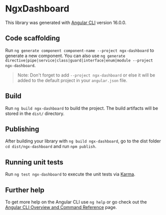 # NgxDashboard

This library was generated with [Angular CLI](https://github.com/angular/angular-cli) version 16.0.0.

## Code scaffolding

Run `ng generate component component-name --project ngx-dashboard` to generate a new component. You can also use `ng generate directive|pipe|service|class|guard|interface|enum|module --project ngx-dashboard`.

> Note: Don't forget to add `--project ngx-dashboard` or else it will be added to the default project in your `angular.json` file.

## Build

Run `ng build ngx-dashboard` to build the project. The build artifacts will be stored in the `dist/` directory.

## Publishing

After building your library with `ng build ngx-dashboard`, go to the dist folder `cd dist/ngx-dashboard` and run `npm publish`.

## Running unit tests

Run `ng test ngx-dashboard` to execute the unit tests via [Karma](https://karma-runner.github.io).

## Further help

To get more help on the Angular CLI use `ng help` or go check out the [Angular CLI Overview and Command Reference](https://angular.io/cli) page.
